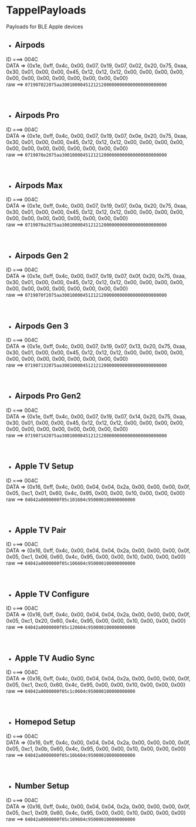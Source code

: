 # TappelPayloads
Payloads for BLE Apple devices

- ## Airpods<br>
ID ===> 004C<br>
DATA => {0x1e, 0xff, 0x4c, 0x00, 0x07, 0x19, 0x07, 0x02, 0x20, 0x75, 0xaa, 0x30, 0x01, 0x00, 0x00, 0x45, 0x12, 0x12, 0x12, 0x00, 0x00, 0x00, 0x00, 0x00, 0x00, 0x00, 0x00, 0x00, 0x00, 0x00, 0x00}<br>
raw ==> ```071907022075aa3001000045121212000000000000000000000000```<br><br><br>

- ## Airpods Pro<br>
ID ===> 004C<br>
DATA => {0x1e, 0xff, 0x4c, 0x00, 0x07, 0x19, 0x07, 0x0e, 0x20, 0x75, 0xaa, 0x30, 0x01, 0x00, 0x00, 0x45, 0x12, 0x12, 0x12, 0x00, 0x00, 0x00, 0x00, 0x00, 0x00, 0x00, 0x00, 0x00, 0x00, 0x00, 0x00}<br>
raw ==> ```0719070e2075aa3001000045121212000000000000000000000000```<br><br><br>

- ## Airpods Max<br>
ID ===> 004C<br>
DATA => {0x1e, 0xff, 0x4c, 0x00, 0x07, 0x19, 0x07, 0x0a, 0x20, 0x75, 0xaa, 0x30, 0x01, 0x00, 0x00, 0x45, 0x12, 0x12, 0x12, 0x00, 0x00, 0x00, 0x00, 0x00, 0x00, 0x00, 0x00, 0x00, 0x00, 0x00, 0x00}<br>
raw ==> ```0719070a2075aa3001000045121212000000000000000000000000```<br><br><br>

- ## Airpods Gen 2<br>
ID ===> 004C<br>
DATA => {0x1e, 0xff, 0x4c, 0x00, 0x07, 0x19, 0x07, 0x0f, 0x20, 0x75, 0xaa, 0x30, 0x01, 0x00, 0x00, 0x45, 0x12, 0x12, 0x12, 0x00, 0x00, 0x00, 0x00, 0x00, 0x00, 0x00, 0x00, 0x00, 0x00, 0x00, 0x00}<br>
raw ==> ```0719070f2075aa3001000045121212000000000000000000000000```<br><br><br>

- ## Airpods Gen 3<br>
ID ===> 004C<br>
DATA => {0x1e, 0xff, 0x4c, 0x00, 0x07, 0x19, 0x07, 0x13, 0x20, 0x75, 0xaa, 0x30, 0x01, 0x00, 0x00, 0x45, 0x12, 0x12, 0x12, 0x00, 0x00, 0x00, 0x00, 0x00, 0x00, 0x00, 0x00, 0x00, 0x00, 0x00, 0x00}<br>
raw ==> ```071907132075aa3001000045121212000000000000000000000000```<br><br><br>

- ## Airpods Pro Gen2<br>
ID ===> 004C<br>
DATA => {0x1e, 0xff, 0x4c, 0x00, 0x07, 0x19, 0x07, 0x14, 0x20, 0x75, 0xaa, 0x30, 0x01, 0x00, 0x00, 0x45, 0x12, 0x12, 0x12, 0x00, 0x00, 0x00, 0x00, 0x00, 0x00, 0x00, 0x00, 0x00, 0x00, 0x00, 0x00}<br>
raw ==> ```071907142075aa3001000045121212000000000000000000000000```<br><br><br>

- ## Apple TV Setup<br>
ID ===> 004C<br>
DATA => {0x16, 0xff, 0x4c, 0x00, 0x04, 0x04, 0x2a, 0x00, 0x00, 0x00, 0x0f, 0x05, 0xc1, 0x01, 0x60, 0x4c, 0x95, 0x00, 0x00, 0x10, 0x00, 0x00, 0x00}<br>
raw ==> ```04042a0000000f05c101604c950000100000000000```<br><br><br>

- ## Apple TV Pair<br>
ID ===> 004C<br>
DATA => {0x16, 0xff, 0x4c, 0x00, 0x04, 0x04, 0x2a, 0x00, 0x00, 0x00, 0x0f, 0x05, 0xc1, 0x06, 0x60, 0x4c, 0x95, 0x00, 0x00, 0x10, 0x00, 0x00, 0x00}<br>
raw ==> ```04042a0000000f05c106604c950000100000000000```<br><br><br>

- ## Apple TV Configure<br>
ID ===> 004C<br>
DATA => {0x16, 0xff, 0x4c, 0x00, 0x04, 0x04, 0x2a, 0x00, 0x00, 0x00, 0x0f, 0x05, 0xc1, 0x20, 0x60, 0x4c, 0x95, 0x00, 0x00, 0x10, 0x00, 0x00, 0x00}<br>
raw ==> ```04042a0000000f05c120604c950000100000000000```<br><br><br>

- ## Apple TV Audio Sync<br>
ID ===> 004C<br>
DATA => {0x16, 0xff, 0x4c, 0x00, 0x04, 0x04, 0x2a, 0x00, 0x00, 0x00, 0x0f, 0x05, 0xc1, 0xc0, 0x60, 0x4c, 0x95, 0x00, 0x00, 0x10, 0x00, 0x00, 0x00}<br>
raw ==> ```04042a0000000f05c1c0604c950000100000000000```<br><br><br>

- ## Homepod Setup<br>
ID ===> 004C<br>
DATA => {0x16, 0xff, 0x4c, 0x00, 0x04, 0x04, 0x2a, 0x00, 0x00, 0x00, 0x0f, 0x05, 0xc1, 0x0b, 0x60, 0x4c, 0x95, 0x00, 0x00, 0x10, 0x00, 0x00, 0x00}<br>
raw ==> ```04042a0000000f05c10b604c950000100000000000```<br><br><br>

- ## Number Setup<br>
ID ===> 004C<br>
DATA => {0x16, 0xff, 0x4c, 0x00, 0x04, 0x04, 0x2a, 0x00, 0x00, 0x00, 0x0f, 0x05, 0xc1, 0x09, 0x60, 0x4c, 0x95, 0x00, 0x00, 0x10, 0x00, 0x00, 0x00}<br>
raw ==> ```04042a0000000f05c109604c950000100000000000```<br><br><br>
